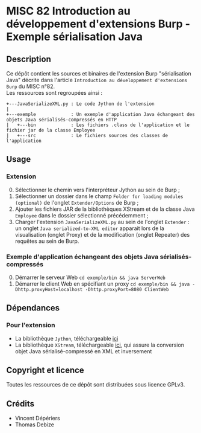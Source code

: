 MISC 82 Introduction au développement d'extensions Burp - Exemple sérialisation Java
==================================================================================

Description
-----------
Ce dépôt contient les sources et binaires de l'extension Burp "sérialisation Java" décrite dans l'article `Introduction au développement d'extensions Burp` du MISC n°82.  
Les ressources sont regroupées ainsi :
```
+---JavaSerializeXML.py	: Le code Jython de l'extension
|
+---exemple				: Un exemple d'application Java échangeant des objets Java sérialisés-compressés en HTTP
|   +---bin				: Les fichiers .class de l'application et le fichier jar de la classe Employee
|   +---src				: Le fichiers sources des classes de l'application
```


Usage
-----
### Extension
0. Sélectionner le chemin vers l'interpréteur Jython au sein de Burp ; 
1. Sélectionner un dossier dans le champ `Folder for loading modules (optional)` de l'onglet `Extender/Options` de Burp ;
2. Ajouter les fichiers JAR de la bibliothèques XStream et de la classe Java `Employee` dans le dossier sélectionné précédemment ;
3. Charger l'extension `JavaSerializeXML.py` au sein de l'onglet `Extender` : un onglet `Java serialized-to-XML editor` apparait lors de la visualisation (onglet Proxy) et de la modification (onglet Repeater) des requêtes au sein de Burp.

### Exemple d'application échangeant des objets Java sérialisés-compressés
0. Démarrer le serveur Web `cd exemple/bin && java ServerWeb`
1. Démarrer le client Web en spécifiant un proxy `cd exemple/bin && java -Dhttp.proxyHost=localhost -Dhttp.proxyPort=8080 ClientWeb`

Dépendances
-----------
### Pour l'extension
* La bibliothèque `Jython`, téléchargeable [ici](http://search.maven.org/remotecontent?filepath=org/python/jython-standalone/2.7.0/jython-standalone-2.7.0.jar)
* La bibliothèque `XStream`, téléchargeable [ici](https://nexus.codehaus.org/content/repositories/releases/com/thoughtworks/xstream/xstream/1.4.8/xstream-1.4.8.jar), qui assure la conversion objet Java sérialisé-compressé en XML et inversement


Copyright et licence
---------------------
Toutes les ressources de ce dépôt sont distribuées sous licence GPLv3.


Crédits
-------
* Vincent Dépériers
* Thomas Debize
